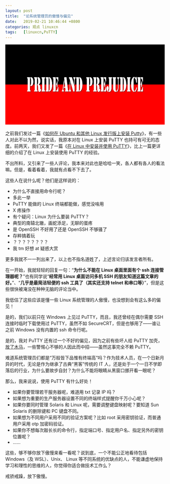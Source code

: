 ```yaml
---
layout: post
title:	"论系统管理员的傲慢与偏见"
date:	2019-02-21 10:46:44 +0800 
categories:	观点 linuxcn 
tags:	[linuxcn,PuTTY]
---
```



![](/Asserts/Images/album/201902/21/104636ek3gx6n3ptqnn3rr.png)


之前我们发过一篇《[如何在 Ubuntu 和其他 Linux 发行版上安装 Putty](/article-10373-1.html)》，有一些人对此不以为然，说实话，我原本对在 Linux 上安装 PuTTY 也持可有可无的态度。前两天，我们又发了一篇《[在 Linux 中安装并使用 PuTTY](/article-10552-1.html)》，比上一篇更详细的介绍了在 Linux 上安装使用 PuTTY 的经验。


不出所料，又引来了一些人评论，我本来对此也是哈哈一笑，各人都有各人的看法嘛。但是，看着看着，我就有点看不下去了。


这些人在说什么呢？他们是这样说的：


* 为什么不直接用命令行呢？
* 多此一举
* PuTTY 能做的 Linux 终端都能做，感觉没啥用
* X 疼操作
* 有个疑问：Linux 为什么要装 PuTTY？
* 典型的南辕北辙，画蛇添足，无聊的蛋疼
* 是 OpenSSH 不好用了还是 OpenSSH 不够骚了
* 存粹搞着玩
* ？？？？？？？？
* 我 tm 好想 at 疑惑大赏


更多我就不一一列出来了，以上也不指名道姓了，上述言论归该发言者所有。


在一开始，我就轻轻的回复一句：“**为什么不能在 Linux 桌面里面有个 ssh 连接管理器呢？**”也有同学说“**经常用 Linux 桌面访问多机 SSH 的朋友知道这篇文章的好。**”、“**几乎是最简洁轻便的 ssh 工具了（其实还支持 telnet 和串口等）**”，但是这些很快被淹没在种种无脑的评论当中。


我低估了这些应该是懂一些 Linux 系统管理的人傲慢，也没想到会有这么多的偏见！


是的，我们以前只在 Windows 上见过 PuTTY，而且，我还曾经在偶尔需要 SSH 连接时临时下载使用过 PuTTY，虽然不如 SecureCRT，但是也够用了——谁让之前 Windows 没有内置的 ssh 命令行呢。


是的，我对 PuTTY 还有过一个不好的偏见，因为之前有些坏人给 PuTTY 加壳，[放了木马](/article-293-1.html)，一些警惕心不够的人因此而中招——虽然这事完全不赖 PuTTY。


难道系统管理员们都是“万般皆下品惟有终端高”吗？作为技术人员，在一个日新月异的时代，无论是作为继承了古典“黑客”传统的 IT 人，还是处于一个一日不学即落后的行业，为什么要故步自封？为什么不能将眼睛从黑窗口挪开看一眼呢？


那么，我来说说，使用 PuTTY 有什么好处！


* 如果你要管理若干服务器呢，难道用 txt 记录 IP 吗？
* 如果想为重要的生产服务器设置不同的终端样式提醒你千万小心呢？
* 如果你要同时管理 Solaris 和 Linux 呢，需要调整键盘映射呢？要知道 Sun Solaris 的删除键和 PC 键盘不同。
* 如果想为不同用户采用不同的验证方案呢？比如 root 采用密钥验证，而普通用户采用 otp 加密码验证。
* 如果你不想每次敲长长的命令行，指定端口号、指定用户名、指定另外的密钥位置呢？
* ……


这些，够不够你放下傲慢来看一看呢？说到底，一个不能公正地看待包括 Windows（及 WSL）、Unix、 Linux 等不同系统的优缺点的人，不能谦虚地保持学习和理性的思维的人，你觉得你适合做技术工作么？


戒骄戒躁，放下傲慢。
